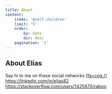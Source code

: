 ```yaml
---
title: About
content:
    items: '@self.children'
    limit: '5'
    order:
        by: date
        dir: desc
    pagination: '1'
---
```


## About Elias


Say hi to me on these social networks
[[fa=cog /]](https://github.com/Raboo)
https://linkedin.com/in/elias82
https://stackoverflow.com/users/1425670/raboo
